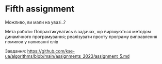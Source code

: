# Fifth assignment

Можливо, ви мали на увазі..?

Мета роботи:
Попрактикуватись в задачах, що вирішуються методом динамічного програмування; реалізувати просту програму виправлення помилок у написанні слів

Завдання: https://github.com/kse-ua/algorithms/blob/main/assignments_2023/assignment_5.md
